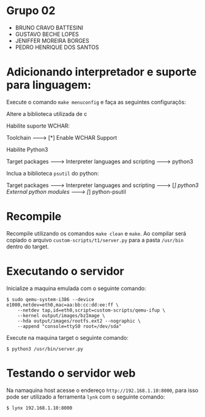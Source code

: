 # Grupo 02

- BRUNO CRAVO BATTESINI 
- GUSTAVO BECHE LOPES 
- JENIFFER MOREIRA BORGES 
- PEDRO HENRIQUE DOS SANTOS

# Adicionando interpretador e suporte para linguagem:

Execute o comando `make menuconfig` e faça as seguintes configuraçõs:

Altere a biblioteca utilizada de c

Habilite suporte WCHAR:

Toolchain ---> 
    [*] Enable WCHAR Support

Habilite Python3

Target packages ---> Interpreter languages and scripting ---> python3

Inclua a biblioteca `psutil` do python:

Target packages 
    ---> Interpreter languages and scripting 
        ---> [*] python3 
            External python modules ---> 
                [*] python-psutil



# Recompile

Recompile utilizando os comandos `make clean` e `make`. Ao compilar será copiado o arquivo `custom-scripts/t1/server.py` para a pasta `/usr/bin` dentro do target.

# Executando o servidor

Inicialize a maquina emulada com o seguinte comando:

```shell
$ sudo qemu-system-i386 --device e1000,netdev=eth0,mac=aa:bb:cc:dd:ee:ff \
	--netdev tap,id=eth0,script=custom-scripts/qemu-ifup \
	--kernel output/images/bzImage \
	--hda output/images/rootfs.ext2 --nographic \
	--append "console=ttyS0 root=/dev/sda" 
```

Execute na maquina target o seguinte comando: 

```shell
$ python3 /usr/bin/server.py
```

# Testando o servidor web

Na namaquina host acesse o endereço `http://192.168.1.10:8000`, para isso pode ser utilizado a ferramenta `lynk` com o seguinte comando:

```shell
$ lynx 192.168.1.10:8000
```


